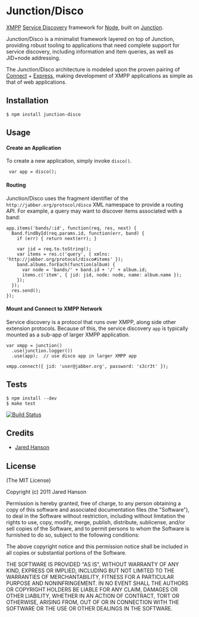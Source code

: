 # Junction/Disco

[XMPP](http://xmpp.org/) [Service Discovery](http://xmpp.org/extensions/xep-0030.html)
framework for [Node](http://nodejs.org), built on [Junction](http://github.com/jaredhanson/junction).

Junction/Disco is a minimalist framework layered on top of Junction, providing
robust tooling to applications that need complete support for service discovery,
including information and item queries, as well as JID+node addressing.

The Junction/Disco architecture is modeled upon the proven pairing of
[Connect](http://www.senchalabs.org/connect/) + [Express](http://expressjs.com/),
making development of XMPP applications as simple as that of web applications.

## Installation

    $ npm install junction-disco

## Usage

#### Create an Application

To create a new application, simply invoke `disco()`.

     var app = disco();
     
#### Routing

Junction/Disco uses the fragment identifier of the `http://jabber.org/protocol/disco`
XML namespace to provide a routing API.  For example, a query may want to discover
items associated with a band:

    app.items('bands/:id', function(req, res, next) {
      Band.findById(req.params.id, function(err, band) {
        if (err) { return next(err); }
        
        var jid = req.to.toString();
        var items = res.c('query', { xmlns: 'http://jabber.org/protocol/disco#items' });
        band.albums.forEach(function(album) {
          var node = 'bands/' + band.id + '/' + album.id;
          items.c('item', { jid: jid, node: node, name: album.name });
        });
      });
      res.send();
    });

#### Mount and Connect to XMPP Network

Service discovery is a protocol that runs over XMPP, along side other extension
protocols.  Because of this, the service discovery `app` is typically mounted as
a sub-app of larger XMPP application.

    var xmpp = junction()
      .use(junction.logger())
      .use(app);  // use disco app in larger XMPP app
      
    xmpp.connect({ jid: 'user@jabber.org', password: 's3cr3t' });

## Tests

    $ npm install --dev
    $ make test

[![Build Status](https://secure.travis-ci.org/jaredhanson/junction-disco.png)](http://travis-ci.org/jaredhanson/junction-disco)

## Credits

  - [Jared Hanson](http://github.com/jaredhanson)

## License

(The MIT License)

Copyright (c) 2011 Jared Hanson

Permission is hereby granted, free of charge, to any person obtaining a copy of
this software and associated documentation files (the "Software"), to deal in
the Software without restriction, including without limitation the rights to
use, copy, modify, merge, publish, distribute, sublicense, and/or sell copies of
the Software, and to permit persons to whom the Software is furnished to do so,
subject to the following conditions:

The above copyright notice and this permission notice shall be included in all
copies or substantial portions of the Software.

THE SOFTWARE IS PROVIDED "AS IS", WITHOUT WARRANTY OF ANY KIND, EXPRESS OR
IMPLIED, INCLUDING BUT NOT LIMITED TO THE WARRANTIES OF MERCHANTABILITY, FITNESS
FOR A PARTICULAR PURPOSE AND NONINFRINGEMENT. IN NO EVENT SHALL THE AUTHORS OR
COPYRIGHT HOLDERS BE LIABLE FOR ANY CLAIM, DAMAGES OR OTHER LIABILITY, WHETHER
IN AN ACTION OF CONTRACT, TORT OR OTHERWISE, ARISING FROM, OUT OF OR IN
CONNECTION WITH THE SOFTWARE OR THE USE OR OTHER DEALINGS IN THE SOFTWARE.
